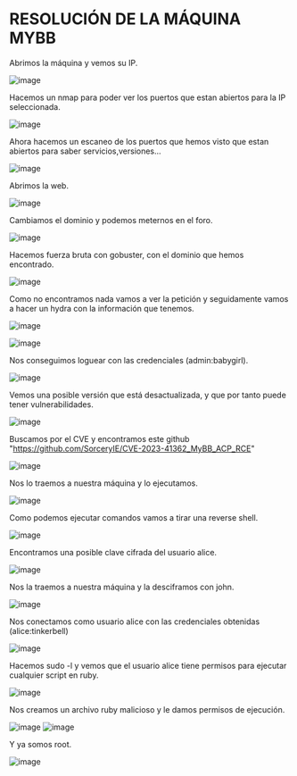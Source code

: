 # RESOLUCIÓN DE LA MÁQUINA MYBB

Abrimos la máquina y vemos su IP.

![image](https://github.com/user-attachments/assets/a77c163f-75b0-49a1-8a7e-e74b7bf460bc)

Hacemos un nmap para poder ver los puertos que estan abiertos para la IP seleccionada.

![image](https://github.com/user-attachments/assets/bffb33fd-8263-4449-b60c-2da4e2cc6eee)

Ahora hacemos un escaneo de los puertos que hemos visto que estan abiertos para saber servicios,versiones...

![image](https://github.com/user-attachments/assets/5e3540e7-e207-48a9-8a3d-ee2a23240704)

Abrimos la web.

![image](https://github.com/user-attachments/assets/a8f91429-bf45-48bf-abad-f4e64db8e1a2)

Cambiamos el dominio y podemos meternos en el foro.

![image](https://github.com/user-attachments/assets/310e6f66-99dc-421c-8308-9c014425e3e5)

Hacemos fuerza bruta con gobuster, con el dominio que hemos encontrado. 

![image](https://github.com/user-attachments/assets/adda9914-4cea-4525-8cb6-836e2480f57d)

Como no encontramos nada vamos a ver la petición y seguidamente vamos a hacer un hydra con la información que tenemos.

![image](https://github.com/user-attachments/assets/fc35f46f-2853-4dfc-b697-10d32d85aa4e)

![image](https://github.com/user-attachments/assets/9ef0109f-11a7-4126-a1a0-e83aebf0a6c0)

Nos conseguimos loguear con las credenciales (admin:babygirl).

![image](https://github.com/user-attachments/assets/5f0c1419-5cae-467e-9027-1916a8db2764)

Vemos una posible versión que está desactualizada, y que por tanto puede tener vulnerabilidades.

![image](https://github.com/user-attachments/assets/91b52a96-7108-4edc-abd9-0d406c6ee9b4)

Buscamos por el CVE y encontramos este github "https://github.com/SorceryIE/CVE-2023-41362_MyBB_ACP_RCE"

![image](https://github.com/user-attachments/assets/28c67f7c-04ec-4449-a356-6b9222d92729)

Nos lo traemos a nuestra máquina y lo ejecutamos.

![image](https://github.com/user-attachments/assets/32f32111-8b64-47f0-8555-e38d897bd023)

Como podemos ejecutar comandos vamos a tirar una reverse shell.

![image](https://github.com/user-attachments/assets/19f6092f-968c-4a13-9ac7-0a10b1768e02)

Encontramos una posible clave cifrada del usuario alice.

![image](https://github.com/user-attachments/assets/c2599f6b-f1a2-4670-ac6b-5d9134904797)

Nos la traemos a nuestra máquina y la desciframos con john.

![image](https://github.com/user-attachments/assets/5c25e748-af5f-4183-8a52-dc9d5e046697)

Nos conectamos como usuario alice con las credenciales obtenidas (alice:tinkerbell)

![image](https://github.com/user-attachments/assets/6f9786b2-8839-4249-a858-cc623107bca2)

Hacemos sudo -l y vemos que el usuario alice tiene permisos para ejecutar cualquier script en ruby.

![image](https://github.com/user-attachments/assets/1a4ff6b6-cf11-42d2-9491-8ee7052da9bf)

Nos creamos un archivo ruby malicioso y le damos permisos de ejecución.

![image](https://github.com/user-attachments/assets/bf84c288-e29a-49d8-9d14-5960a2d74756)
![image](https://github.com/user-attachments/assets/51e652f6-4b01-4131-b19e-e91da23dcd9d)

Y ya somos root.

![image](https://github.com/user-attachments/assets/5cd1c423-23c5-4091-aab4-8e5c69ef4d56)








